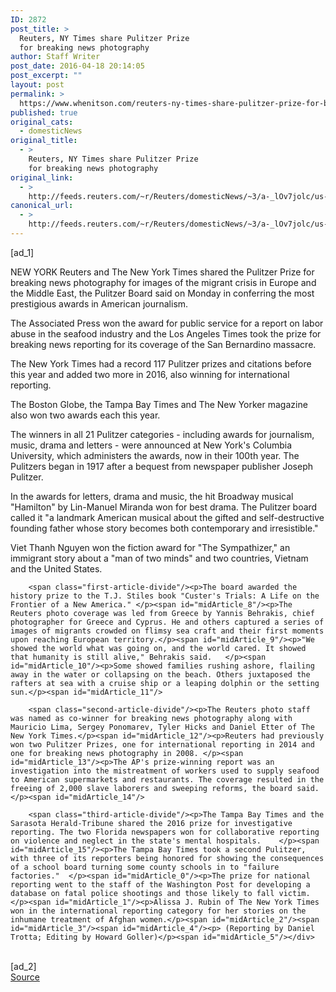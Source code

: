 ```yaml
---
ID: 2872
post_title: >
  Reuters, NY Times share Pulitzer Prize
  for breaking news photography
author: Staff Writer
post_date: 2016-04-18 20:14:05
post_excerpt: ""
layout: post
permalink: >
  https://www.whenitson.com/reuters-ny-times-share-pulitzer-prize-for-breaking-news-photography/
published: true
original_cats:
  - domesticNews
original_title:
  - >
    Reuters, NY Times share Pulitzer Prize
    for breaking news photography
original_link:
  - >
    http://feeds.reuters.com/~r/Reuters/domesticNews/~3/a-_lOv7jolc/us-pulitzer-prizes-idUSKCN0XF2J4
canonical_url:
  - >
    http://feeds.reuters.com/~r/Reuters/domesticNews/~3/a-_lOv7jolc/us-pulitzer-prizes-idUSKCN0XF2J4
---
```

 [ad_1]
<br><div id="articleText">
<span id="midArticle_start"/>

<span id="midArticle_0"/><span class="focusParagraph" readability="5"><p><span class="articleLocation">NEW YORK</span> Reuters and The New York Times shared the Pulitzer Prize for breaking news photography for images of the migrant crisis in Europe and the Middle East, the Pulitzer Board said on Monday in conferring the most prestigious awards in American journalism.</p></span><span id="midArticle_1"/><p>The Associated Press won the award for public service for a report on labor abuse in the seafood industry and the Los Angeles Times took the prize for breaking news reporting for its coverage of the San Bernardino massacre.</p><span id="midArticle_2"/><p>The New York Times had a record 117 Pulitzer prizes and citations before this year and added two more in 2016, also winning for international reporting.</p><span id="midArticle_3"/><p>The Boston Globe, the Tampa Bay Times and The New Yorker magazine also won two awards each this year.    </p><span id="midArticle_4"/><p>The winners in all 21 Pulitzer categories - including awards for journalism, music, drama and letters - were announced at New York's Columbia University, which administers the awards, now in their 100th year. The Pulitzers began in 1917 after a bequest from newspaper publisher Joseph Pulitzer.</p><span id="midArticle_5"/><p>In the awards for letters, drama and music, the hit Broadway musical "Hamilton" by Lin-Manuel Miranda won for best drama. The Pulitzer board called it "a landmark American musical about the gifted and self-destructive founding father whose story becomes both contemporary and irresistible."</p><span id="midArticle_6"/><p>Viet Thanh Nguyen won the fiction award for "The Sympathizer," an immigrant story about a "man of two minds" and two countries, Vietnam and the United States.</p><span id="midArticle_7"/>
        
        <span class="first-article-divide"/><p>The board awarded the history prize to the T.J. Stiles book "Custer's Trials: A Life on the Frontier of a New America." </p><span id="midArticle_8"/><p>The Reuters photo coverage was led from Greece by Yannis Behrakis, chief photographer for Greece and Cyprus. He and others captured a series of images of migrants crowded on flimsy sea craft and their first moments upon reaching European territory.</p><span id="midArticle_9"/><p>"We showed the world what was going on, and the world cared. It showed that humanity is still alive," Behrakis said.   </p><span id="midArticle_10"/><p>Some showed families rushing ashore, flailing away in the water or collapsing on the beach. Others juxtaposed the rafters at sea with a cruise ship or a leaping dolphin or the setting sun.</p><span id="midArticle_11"/>
        
        <span class="second-article-divide"/><p>The Reuters photo staff was named as co-winner for breaking news photography along with Mauricio Lima, Sergey Ponomarev, Tyler Hicks and Daniel Etter of The New York Times.</p><span id="midArticle_12"/><p>Reuters had previously won two Pulitzer Prizes, one for international reporting in 2014 and one for breaking news photography in 2008. </p><span id="midArticle_13"/><p>The AP's prize-winning report was an investigation into the mistreatment of workers used to supply seafood to American supermarkets and restaurants. The coverage resulted in the freeing of 2,000 slave laborers and sweeping reforms, the board said.</p><span id="midArticle_14"/>
        
        <span class="third-article-divide"/><p>The Tampa Bay Times and the Sarasota Herald-Tribune shared the 2016 prize for investigative reporting. The two Florida newspapers won for collaborative reporting on violence and neglect in the state's mental hospitals.    </p><span id="midArticle_15"/><p>The Tampa Bay Times took a second Pulitzer, with three of its reporters being honored for showing the consequences of a school board turning some county schools in to "failure factories."  </p><span id="midArticle_0"/><p>The prize for national reporting went to the staff of the Washington Post for developing a database on fatal police shootings and those likely to fall victim. </p><span id="midArticle_1"/><p>Alissa J. Rubin of The New York Times won in the international reporting category for her stories on the inhumane treatment of Afghan women.</p><span id="midArticle_2"/><span id="midArticle_3"/><span id="midArticle_4"/><p> (Reporting by Daniel Trotta; Editing by Howard Goller)</p><span id="midArticle_5"/></div>
<br>[ad_2]
<br><a href="http://feeds.reuters.com/~r/Reuters/domesticNews/~3/a-_lOv7jolc/us-pulitzer-prizes-idUSKCN0XF2J4">Source </a>